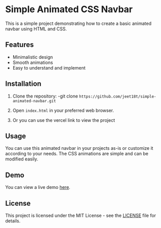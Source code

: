 # Simple Animated CSS Navbar

This is a simple project demonstrating how to create a basic animated navbar using HTML and CSS.

## Features

- Minimalistic design
- Smooth animations
- Easy to understand and implement

## Installation

1. Clone the repository:
  -git clone ```https://github.com/jeet18t/simple-animated-navbar.git```

2. Open `index.html` in your preferred web browser.

3. Or you can use the vercel link to view the project 

## Usage

You can use this animated navbar in your projects as-is or customize it according to your needs. The CSS animations are simple and can be modified easily.

## Demo

You can view a live demo [here](https://classy-nav-project.vercel.app/).

## License

This project is licensed under the MIT License - see the [LICENSE](LICENSE) file for details.

